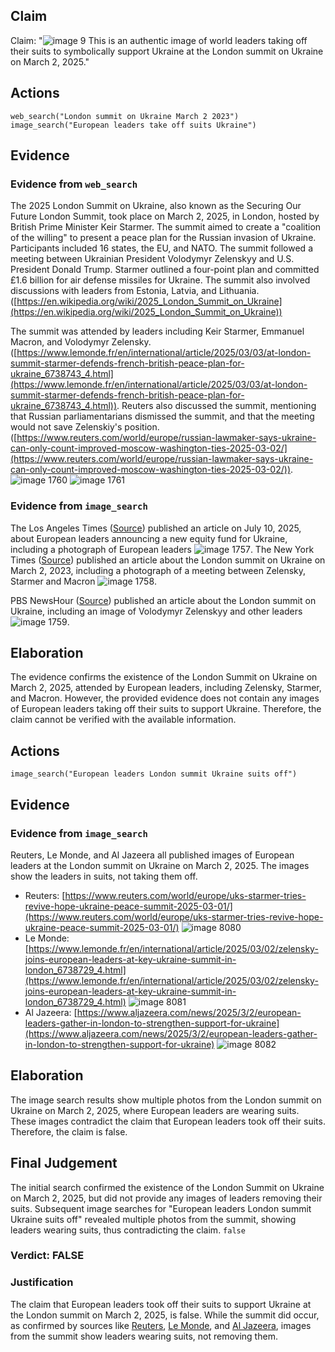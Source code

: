 ## Claim
Claim: "![image 9](media/12.jpg) This is an authentic image of world leaders taking off their suits to symbolically support Ukraine at the London summit on Ukraine on March 2, 2025."

## Actions
```
web_search("London summit on Ukraine March 2 2023")
image_search("European leaders take off suits Ukraine")
```

## Evidence
### Evidence from `web_search`
The 2025 London Summit on Ukraine, also known as the Securing Our Future London Summit, took place on March 2, 2025, in London, hosted by British Prime Minister Keir Starmer. The summit aimed to create a "coalition of the willing" to present a peace plan for the Russian invasion of Ukraine. Participants included 16 states, the EU, and NATO. The summit followed a meeting between Ukrainian President Volodymyr Zelenskyy and U.S. President Donald Trump. Starmer outlined a four-point plan and committed £1.6 billion for air defense missiles for Ukraine. The summit also involved discussions with leaders from Estonia, Latvia, and Lithuania. ([https://en.wikipedia.org/wiki/2025_London_Summit_on_Ukraine](https://en.wikipedia.org/wiki/2025_London_Summit_on_Ukraine))

The summit was attended by leaders including Keir Starmer, Emmanuel Macron, and Volodymyr Zelensky. ([https://www.lemonde.fr/en/international/article/2025/03/03/at-london-summit-starmer-defends-french-british-peace-plan-for-ukraine_6738743_4.html](https://www.lemonde.fr/en/international/article/2025/03/03/at-london-summit-starmer-defends-french-british-peace-plan-for-ukraine_6738743_4.html)). Reuters also discussed the summit, mentioning that Russian parliamentarians dismissed the summit, and that the meeting would not save Zelenskiy's position. ([https://www.reuters.com/world/europe/russian-lawmaker-says-ukraine-can-only-count-improved-moscow-washington-ties-2025-03-02/](https://www.reuters.com/world/europe/russian-lawmaker-says-ukraine-can-only-count-improved-moscow-washington-ties-2025-03-02/)). ![image 1760](media/2025-08-07_19-05-1754593501-202220.jpg) ![image 1761](media/2025-08-07_19-05-1754593510-965201.jpg)


### Evidence from `image_search`
The Los Angeles Times ([Source](https://www.latimes.com/world-nation/story/2025-07-10/european-leaders-announce-new-equity-fund-for-ukraine-and-urge-investment-even-as-war-accelerates)) published an article on July 10, 2025, about European leaders announcing a new equity fund for Ukraine, including a photograph of European leaders ![image 1757](media/2025-08-07_19-04-1754593481-286909.jpg). The New York Times ([Source](https://www.nytimes.com/2025/03/02/world/europe/starmer-zelensky-meeting-europe-ukraine-trump.html)) published an article about the London summit on Ukraine on March 2, 2023, including a photograph of a meeting between Zelensky, Starmer and Macron ![image 1758](media/2025-08-07_19-04-1754593481-585273.jpg).

PBS NewsHour ([Source](https://www.pbs.org/newshour/world/ukraine-and-european-allies-urge-putin-to-commit-to-30-day-ceasefire-or-face-new-sanctions)) published an article about the London summit on Ukraine, including an image of Volodymyr Zelenskyy and other leaders ![image 1759](media/2025-08-07_19-04-1754593481-782380.jpg).


## Elaboration
The evidence confirms the existence of the London Summit on Ukraine on March 2, 2025, attended by European leaders, including Zelensky, Starmer, and Macron. However, the provided evidence does not contain any images of European leaders taking off their suits to support Ukraine. Therefore, the claim cannot be verified with the available information.


## Actions
```
image_search("European leaders London summit Ukraine suits off")
```

## Evidence
### Evidence from `image_search`
Reuters, Le Monde, and Al Jazeera all published images of European leaders at the London summit on Ukraine on March 2, 2025. The images show the leaders in suits, not taking them off.
*   Reuters: [https://www.reuters.com/world/europe/uks-starmer-tries-revive-hope-ukraine-peace-summit-2025-03-01/](https://www.reuters.com/world/europe/uks-starmer-tries-revive-hope-ukraine-peace-summit-2025-03-01/) ![image 8080](media/2025-08-30_08-15-1756541707-285539.jpg)
*   Le Monde: [https://www.lemonde.fr/en/international/article/2025/03/02/zelensky-joins-european-leaders-at-key-ukraine-summit-in-london_6738729_4.html](https://www.lemonde.fr/en/international/article/2025/03/02/zelensky-joins-european-leaders-at-key-ukraine-summit-in-london_6738729_4.html) ![image 8081](media/2025-08-30_08-15-1756541707-649126.jpg)
*   Al Jazeera: [https://www.aljazeera.com/news/2025/3/2/european-leaders-gather-in-london-to-strengthen-support-for-ukraine](https://www.aljazeera.com/news/2025/3/2/european-leaders-gather-in-london-to-strengthen-support-for-ukraine) ![image 8082](media/2025-08-30_08-15-1756541707-784069.jpg)

## Elaboration
The image search results show multiple photos from the London summit on Ukraine on March 2, 2025, where European leaders are wearing suits. These images contradict the claim that European leaders took off their suits. Therefore, the claim is false.


## Final Judgement
The initial search confirmed the existence of the London Summit on Ukraine on March 2, 2025, but did not provide any images of leaders removing their suits. Subsequent image searches for "European leaders London summit Ukraine suits off" revealed multiple photos from the summit, showing leaders wearing suits, thus contradicting the claim. `false`

### Verdict: FALSE

### Justification
The claim that European leaders took off their suits to support Ukraine at the London summit on March 2, 2025, is false. While the summit did occur, as confirmed by sources like [Reuters](https://www.reuters.com/world/europe/uks-starmer-tries-revive-hope-ukraine-peace-summit-2025-03-01/), [Le Monde](https://www.lemonde.fr/en/international/article/2025/03/02/zelensky-joins-european-leaders-at-key-ukraine-summit-in-london_6738729_4.html), and [Al Jazeera](https://www.aljazeera.com/news/2025/3/2/european-leaders-gather-in-london-to-strengthen-support-for-ukraine), images from the summit show leaders wearing suits, not removing them.

